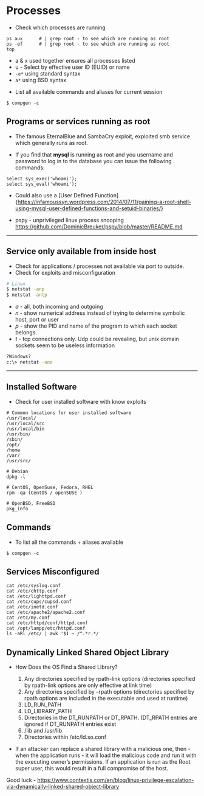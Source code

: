 # Processes

* Check which processes are running
```
ps aux      # | grep root - to see which are running as root
ps -ef      # | grep root - to see which are running as root
top
```
  - a & x used together ensures all processes listed
  - u - Select by effective user ID (EUID) or name
  - `-e*` using standard syntax
  - `a*` using BSD syntax

* List all available commands and aliases for current session
```
$ compgen -c
```

## Programs or services running as root

* The famous EternalBlue and SambaCry exploit, exploited smb service which generally runs as root.

* If you find that **mysql** is running as root and you username and password to log in to the database you can issue the following commands:
```
select sys_exec('whoami');
select sys_eval('whoami');
```

* Could also use a [User Defined Function]{https://infamoussyn.wordpress.com/2014/07/11/gaining-a-root-shell-using-mysql-user-defined-functions-and-setuid-binaries/}

* pspy - unprivileged linux process snooping
  https://github.com/DominicBreuker/pspy/blob/master/README.md

---


## Service only available from inside host

* Check for applications / processes  not available via port to outside.
* Check for exploits and misconfiguration
```sh
# Linux
$ netstat -anp
$ netstat -antp
```
  - *a* - all, both incoming and outgoing
  - *n* - show numerical address instead of trying to determine symbolic host, port or user
  - *p* - show the PID and name of the program to which each socket belongs.
  - *t* - tcp connections only. Udp could be revealing, but unix domain sockets seem to be useless information
  ```sh
  ?Windows?
  c:\> netstat -ano
  ```

---
## Installed Software

* Check for user installed software with know exploits

```
# Common locations for user installed software
/usr/local/
/usr/local/src
/usr/local/bin
/usr/bin/
/sbin/
/opt/
/home
/var/
/usr/src/

# Debian
dpkg -l

# CentOS, OpenSuse, Fedora, RHEL
rpm -qa (CentOS / openSUSE )

# OpenBSD, FreeBSD
pkg_info

```

## Commands

* To list all the commands + aliases available
```
$ compgen -c
```

## Services Misconfigured

```
cat /etc/syslog.conf
cat /etc/chttp.conf
cat /etc/lighttpd.conf
cat /etc/cups/cupsd.conf
cat /etc/inetd.conf
cat /etc/apache2/apache2.conf
cat /etc/my.conf
cat /etc/httpd/conf/httpd.conf
cat /opt/lampp/etc/httpd.conf
ls -aRl /etc/ | awk '$1 ~ /^.*r.*/
```

## Dynamically Linked Shared Object Library

* How Does the OS Find a Shared Library?
  1. Any directories specified by rpath-link options (directories specified by rpath-link options are only effective at link time)
  2. Any directories specified by –rpath options (directories specified by rpath options are included in the executable and used at runtime)
  3. LD_RUN_PATH
  4. LD_LIBRARY_PATH
  5. Directories in the DT_RUNPATH or DT_RPATH. (DT_RPATH entries are ignored if DT_RUNPATH entries exist
  6. /lib and /usr/lib
  7. Directories within /etc/ld.so.conf


* If an attacker can replace a shared library with a malicious one, then - when the application runs - it will load the malicious code and run it with the executing owner’s permissions. If an application is run as the Root super user, this would result in a full compromise of the host.

Good luck - https://www.contextis.com/en/blog/linux-privilege-escalation-via-dynamically-linked-shared-object-library
